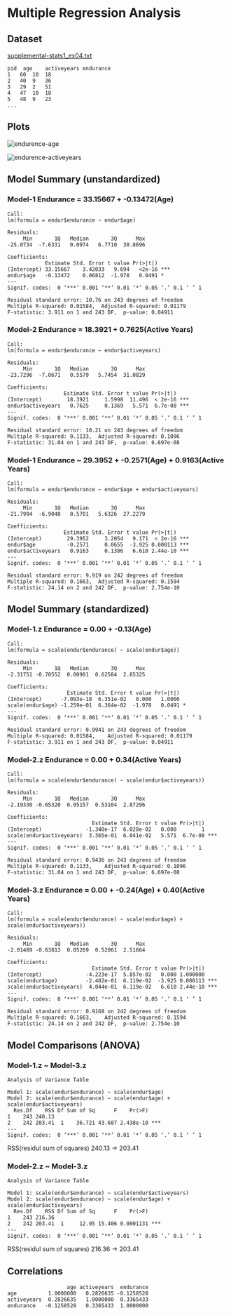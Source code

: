 # Multiple Regression Analysis

## Dataset
[supplemental-stats1_ex04.txt](https://raw.github.com/boboppie/coursera-course-statistics_one/master/week3/lecture/supplemental-stats1_ex04.txt)

    pid  age	activeyears	endurance
    1	60	10	18
    2	40	9	36
    3	29	2	51
    4	47	10	18
    5	48	9	23
    ...
    
## Plots
![endurence-age](https://raw.github.com/boboppie/coursera-course-statistics_one/master/week3/lecture/plots/endurance_age.png)

![endurence-activeyears](https://raw.github.com/boboppie/coursera-course-statistics_one/master/week3/lecture/plots/endurance_activeyears.png)

## Model Summary (unstandardized)
### Model-1 Endurance =  33.15667 + -0.13472(Age)

    Call:
    lm(formula = endur$endurance ~ endur$age)
    
    Residuals:
         Min       1Q   Median       3Q      Max 
    -25.0734  -7.6331   0.0974   6.7710  30.8696 
    
    Coefficients:
                Estimate Std. Error t value Pr(>|t|)    
    (Intercept) 33.15667    3.42033   9.694   <2e-16 ***
    endur$age   -0.13472    0.06812  -1.978   0.0491 *  
    ---
    Signif. codes:  0 ‘***’ 0.001 ‘**’ 0.01 ‘*’ 0.05 ‘.’ 0.1 ‘ ’ 1 
    
    Residual standard error: 10.76 on 243 degrees of freedom
    Multiple R-squared: 0.01584,  Adjusted R-squared: 0.01179 
    F-statistic: 3.911 on 1 and 243 DF,  p-value: 0.04911 
    
### Model-2 Endurance = 18.3921 + 0.7625(Active Years)

    Call:
    lm(formula = endur$endurance ~ endur$activeyears)
    
    Residuals:
         Min       1Q   Median       3Q      Max 
    -23.7296  -7.0671   0.5579   5.7454  31.0829 
    
    Coefficients:
                      Estimate Std. Error t value Pr(>|t|)    
    (Intercept)        18.3921     1.5998  11.496  < 2e-16 ***
    endur$activeyears   0.7625     0.1369   5.571  6.7e-08 ***
    ---
    Signif. codes:  0 ‘***’ 0.001 ‘**’ 0.01 ‘*’ 0.05 ‘.’ 0.1 ‘ ’ 1 
    
    Residual standard error: 10.21 on 243 degrees of freedom
    Multiple R-squared: 0.1133,  Adjusted R-squared: 0.1096 
    F-statistic: 31.04 on 1 and 243 DF,  p-value: 6.697e-08

### Model-1 Endurance ~ 29.3952 + -0.2571(Age) + 0.9163(Active Years)

    Call:
    lm(formula = endur$endurance ~ endur$age + endur$activeyears)
    
    Residuals:
         Min       1Q   Median       3Q      Max 
    -21.7994  -6.9040   0.5701   5.6326  27.2279 
    
    Coefficients:
                      Estimate Std. Error t value Pr(>|t|)    
    (Intercept)        29.3952     3.2054   9.171  < 2e-16 ***
    endur$age          -0.2571     0.0655  -3.925 0.000113 ***
    endur$activeyears   0.9163     0.1386   6.610 2.44e-10 ***
    ---
    Signif. codes:  0 ‘***’ 0.001 ‘**’ 0.01 ‘*’ 0.05 ‘.’ 0.1 ‘ ’ 1 
    
    Residual standard error: 9.919 on 242 degrees of freedom
    Multiple R-squared: 0.1663,  Adjusted R-squared: 0.1594 
    F-statistic: 24.14 on 2 and 242 DF,  p-value: 2.754e-10
    
## Model Summary (standardized)
### Model-1.z Endurance =  0.00 + -0.13(Age)

    Call:
    lm(formula = scale(endur$endurance) ~ scale(endur$age))
    
    Residuals:
         Min       1Q   Median       3Q      Max 
    -2.31751 -0.70552  0.00901  0.62584  2.85325 
    
    Coefficients:
                       Estimate Std. Error t value Pr(>|t|)  
    (Intercept)      -7.093e-18  6.351e-02   0.000   1.0000  
    scale(endur$age) -1.259e-01  6.364e-02  -1.978   0.0491 *
    ---
    Signif. codes:  0 ‘***’ 0.001 ‘**’ 0.01 ‘*’ 0.05 ‘.’ 0.1 ‘ ’ 1 
    
    Residual standard error: 0.9941 on 243 degrees of freedom
    Multiple R-squared: 0.01584,    Adjusted R-squared: 0.01179 
    F-statistic: 3.911 on 1 and 243 DF,  p-value: 0.04911 
    
### Model-2.z Endurance = 0.00 + 0.34(Active Years)

    Call:
    lm(formula = scale(endur$endurance) ~ scale(endur$activeyears))
    
    Residuals:
         Min       1Q   Median       3Q      Max 
    -2.19330 -0.65320  0.05157  0.53104  2.87296 
    
    Coefficients:
                               Estimate Std. Error t value Pr(>|t|)    
    (Intercept)              -1.340e-17  6.028e-02   0.000        1    
    scale(endur$activeyears)  3.365e-01  6.041e-02   5.571  6.7e-08 ***
    ---
    Signif. codes:  0 ‘***’ 0.001 ‘**’ 0.01 ‘*’ 0.05 ‘.’ 0.1 ‘ ’ 1 
    
    Residual standard error: 0.9436 on 243 degrees of freedom
    Multiple R-squared: 0.1133,    Adjusted R-squared: 0.1096 
    F-statistic: 31.04 on 1 and 243 DF,  p-value: 6.697e-08

### Model-3.z Endurance = 0.00 + -0.24(Age) + 0.40(Active Years)

    Call:
    lm(formula = scale(endur$endurance) ~ scale(endur$age) + scale(endur$activeyears))
    
    Residuals:
         Min       1Q   Median       3Q      Max 
    -2.01489 -0.63813  0.05269  0.52061  2.51664 
    
    Coefficients:
                               Estimate Std. Error t value Pr(>|t|)    
    (Intercept)              -4.223e-17  5.857e-02   0.000 1.000000    
    scale(endur$age)         -2.402e-01  6.119e-02  -3.925 0.000113 ***
    scale(endur$activeyears)  4.044e-01  6.119e-02   6.610 2.44e-10 ***
    ---
    Signif. codes:  0 ‘***’ 0.001 ‘**’ 0.01 ‘*’ 0.05 ‘.’ 0.1 ‘ ’ 1 
    
    Residual standard error: 0.9168 on 242 degrees of freedom
    Multiple R-squared: 0.1663,    Adjusted R-squared: 0.1594 
    F-statistic: 24.14 on 2 and 242 DF,  p-value: 2.754e-10
    
## Model Comparisons (ANOVA)
### Model-1.z ~ Model-3.z

    Analysis of Variance Table
    
    Model 1: scale(endur$endurance) ~ scale(endur$age)
    Model 2: scale(endur$endurance) ~ scale(endur$age) + scale(endur$activeyears)
      Res.Df    RSS Df Sum of Sq      F    Pr(>F)    
    1    243 240.13                                  
    2    242 203.41  1    36.721 43.687 2.438e-10 ***
    ---
    Signif. codes:  0 ‘***’ 0.001 ‘**’ 0.01 ‘*’ 0.05 ‘.’ 0.1 ‘ ’ 1 
    
RSS(residul sum of squares) 240.13 -> 203.41
    
### Model-2.z ~ Model-3.z

    Analysis of Variance Table
    
    Model 1: scale(endur$endurance) ~ scale(endur$activeyears)
    Model 2: scale(endur$endurance) ~ scale(endur$age) + scale(endur$activeyears)
      Res.Df    RSS Df Sum of Sq      F    Pr(>F)    
    1    243 216.36                                  
    2    242 203.41  1     12.95 15.406 0.0001131 ***
    ---
    Signif. codes:  0 ‘***’ 0.001 ‘**’ 0.01 ‘*’ 0.05 ‘.’ 0.1 ‘ ’ 1

RSS(residul sum of squares) 216.36 -> 203.41

## Correlations

                       age activeyears  endurance
    age          1.0000000   0.2826635 -0.1258528
    activeyears  0.2826635   1.0000000  0.3365433
    endurance   -0.1258528   0.3365433  1.0000000